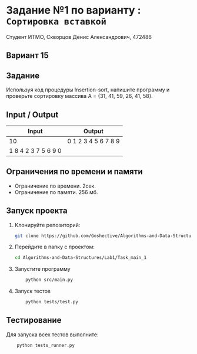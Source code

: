 # Задание №1 по варианту : `Сортировка вставкой`
Студент ИТМО,  Скворцов Денис Александрович, 472486

## Вариант 15

## Задание 
Используя код процедуры Insertion-sort, напишите программу и проверьте сортировку массива A = {31, 41, 59, 26, 41, 58}. 

## Input / Output 

| Input    | Output |
|----------|----------|
| 10        |0 1 2 3 4 5 6 7 8 9|
| 1 8 4 2 3 7 5 6 9 0| |

## Ограничения по времени и памяти

- Ограничение по времени. 2сек.
- Ограничение по памяти. 256 мб.


## Запуск проекта
1. Клонируйте репозиторий:
   ```bash
   git clone https://github.com/Goshective/Algorithms-and-Data-Structures
   ```
2. Перейдите в папку с проектом:
   ```bash
   cd Algorithms-and-Data-Structures/Lab1/Task_main_1
   ```

3. Запустите программу
    ```bash
        python src/main.py
    ```

4. Запуск тестов
    ```bash
        python tests/test.py
    ```

## Тестирование
Для запуска всех тестов выполните:
```bash
    python tests_runner.py
```